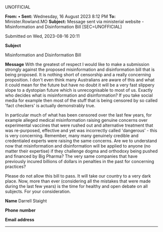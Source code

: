 UNOFFICIAL

**From:** **•**
**Sent:** Wednesday, 16 August 2023 8:12 PM
**To:** Minister.Rowland.MO
**Subject:** Message sent via ministerial website     - Misinformation and Disinformation Bill [SEC=UNOFFICIAL]

Submitted on Wed, 2023-08-16 20:11

**Subject**

Misinformation and Disinformation Bill

**Message**
With the greatest of respect I would like to make a submission strongly against the proposed misinformation and
disinformation bill that is being proposed. It is nothing short of censorship and a really concerning proposition. I
don't even think many Australians are aware of this and what it could mean for the future but have no doubt it will
be a very fast slippery slope to a dystopian future which is unrecognisable to most of us. Exactly who decides what is
misinformation and disinformation? If you take social media for example then most of the stuff that is being
censored by so called 'fact checkers' is actually demonstrably true.

In particular much of what has been censored over the last few years, for example alleged medical misinformation
raising genuine concerns over experimental vaccines that were rushed out and alternative treatment that was
re-purposed, effective and yet was incorrectly called 'dangerous'     - this is very concerning. Remember, many many
genuinely credible and credentialed experts were raising the same concerns. Are we to understand now that
misinformation and disinformation will be applied to anyone (no matter their expertise) if they challenge dogma and
orthodoxy being pushed and financed by Big Pharma? The very same companies that have previously incured billions
of dollars in penalties in the past for concerning practices?

Please do not allow this bill to pass. It will take our country to a very dark place. Now, more than ever (considering all
the mistakes that were made during the last few years) is the time for healthy and open debate on all subjects. For
your consideration.

**Name**
Darrell Staight

**Phone** **number**

**Email** **address**


-----

